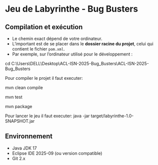 # Jeu de Labyrinthe - Bug Busters

## Compilation et exécution

- Le chemin exact dépend de votre ordinateur.  
- L’important est de se placer dans le **dossier racine du projet**, celui qui contient le fichier `pom.xml`.  
- Par exemple, sur l’ordinateur utilisé pour le développement :


cd C:\Users\DELL\Desktop\ACL-ISN-2025-Bug_Busters\ACL-ISN-2025-Bug_Busters


Pour compiler le projet il faut executer:

mvn clean compile

mvn test

mvn package

Pour lancer le jeu  il faut executer:
java -jar target/labyrinthe-1.0-SNAPSHOT.jar
## Environnement
- Java JDK 17
- Eclipse IDE 2025-09 (ou version compatible)
- Git 2.x

